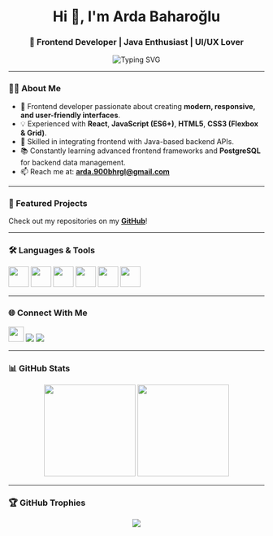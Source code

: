 <h1 align="center">Hi 👋, I'm Arda Baharoğlu</h1>
<h3 align="center">🎨 Frontend Developer | Java Enthusiast | UI/UX Lover</h3>

<p align="center">
  <img src="https://readme-typing-svg.demolab.com?font=Consolas&weight=500&size=22&duration=3000&pause=1000&color=FF5733&center=true&vCenter=true&width=500&lines=Frontend+Developer+%7C+React+%7C+JavaScript;UI%2FUX+Enthusiast+%7C+Responsive+Design;Java+Backend+Support" alt="Typing SVG" />
</p>

---

### 👨‍💻 About Me

- 🚀 Frontend developer passionate about creating **modern, responsive, and user-friendly interfaces**.
- 💡 Experienced with **React**, **JavaScript (ES6+)**, **HTML5**, **CSS3 (Flexbox & Grid)**.
- 🔧 Skilled in integrating frontend with Java-based backend APIs.
- 📚 Constantly learning advanced frontend frameworks and **PostgreSQL** for backend data management.
- 📫 Reach me at: **arda.900bhrgl@gmail.com**

---

### 📂 Featured Projects

Check out my repositories on my [**GitHub**](https://github.com/baharogluarda?tab=repositories)!

---

### 🛠️ Languages & Tools

<p align="left">
  <a href="https://reactjs.org/" target="_blank"><img src="https://cdn.jsdelivr.net/gh/devicons/devicon/icons/react/react-original.svg" width="40" height="40"/></a>
  <a href="https://developer.mozilla.org/en-US/docs/Web/JavaScript" target="_blank"><img src="https://cdn.jsdelivr.net/gh/devicons/devicon/icons/javascript/javascript-original.svg" width="40" height="40"/></a>
  <a href="https://www.w3.org/html/" target="_blank"><img src="https://cdn.jsdelivr.net/gh/devicons/devicon/icons/html5/html5-original.svg" width="40" height="40"/></a>
  <a href="https://www.w3schools.com/css/" target="_blank"><img src="https://cdn.jsdelivr.net/gh/devicons/devicon/icons/css3/css3-original.svg" width="40" height="40"/></a>
  <a href="https://www.java.com" target="_blank"><img src="https://cdn.jsdelivr.net/gh/devicons/devicon/icons/java/java-original.svg" width="40" height="40"/></a>
  <a href="https://www.postgresql.org" target="_blank"><img src="https://cdn.jsdelivr.net/gh/devicons/devicon/icons/postgresql/postgresql-original.svg" width="40" height="40"/></a>
</p>

---

### 🌐 Connect With Me

<p align="left">
  <a href="https://www.linkedin.com/in/baharogluarda-frontend-developer" target="_blank"><img src="https://skillicons.dev/icons?i=linkedin" height="30" /></a>
  <a href="https://www.hackerrank.com/profile/arda_900bhrgl" target="_blank"><img src="https://img.shields.io/badge/HackerRank-%232EC866?style=for-the-badge&logo=HackerRank&logoColor=white" /></a>
  <a href="https://leetcode.com/u/baharogluarda" target="_blank"><img src="https://img.shields.io/badge/LeetCode-%23FFA116?style=for-the-badge&logo=leetcode&logoColor=black" /></a>
</p>

---

### 📊 GitHub Stats

<p align="center">
  <img src="https://github-readme-stats.vercel.app/api?username=baharogluarda&show_icons=true&theme=github_dark" height="180"/>
  <img src="https://github-readme-stats.vercel.app/api/top-langs/?username=baharogluarda&layout=compact&theme=github_dark" height="180"/>
</p>

---

### 🏆 GitHub Trophies

<p align="center">
  <img src="https://github-profile-trophy.vercel.app/?username=baharogluarda&theme=onedark&column=4" />
</p>